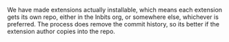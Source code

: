 We have made extensions actually installable, which means each extension gets its own repo, either in the lnbits org, or somewhere else, whichever is preferred. The process does remove the commit history, so its better if the extension author copies into the repo.
